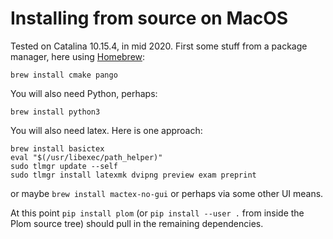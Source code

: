 <!--
__copyright__ = "Copyright (C) 2018 Andrew Rechnitzer"
__copyright__ = "Copyright (C) 2018-2023, 2025 Colin B. Macdonald"
__copyright__ = "Copyright (C) 2020 Victoria Schuster"
__copyright__ = "Copyright (C) 2023 Julian Lapenna"
__license__ = "AGPL-3.0-or-later"
 -->

Installing from source on MacOS
===============================

Tested on Catalina 10.15.4, in mid 2020.
First some stuff from a package manager, here using [Homebrew](https://brew.sh):

```
brew install cmake pango
```
You will also need Python, perhaps:
```
brew install python3
```
You will also need latex.  Here is one approach:
```
brew install basictex
eval "$(/usr/libexec/path_helper)"
sudo tlmgr update --self
sudo tlmgr install latexmk dvipng preview exam preprint
```
or maybe `brew install mactex-no-gui` or perhaps via some other UI means.

At this point `pip install plom` (or `pip install --user .` from inside
the Plom source tree) should pull in the remaining dependencies.

